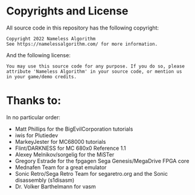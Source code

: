 # Copyrights and License
All source code in this repository has the following copyright:
```
Copyright 2022 Nameless Algorithm
See https://namelessalgorithm.com/ for more information.
```
And the following license:
```
You may use this source code for any purpose. If you do so, please
attribute 'Nameless Algorithm' in your source code, or mention us
in your game/demo credits.
```
# Thanks to:
In no particular order:
- Matt Phillips for the BigEvilCorporation tutorials
- iwis for Plutiedev
- MarkeyJester for MC68000 tutorials
- Flint/DARKNESS for MC 680x0 Reference 1.1
- Alexey Melnikov/sorgelig for the MiSTer
- Gregory Estrade for the fpgagen Sega Genesis/MegaDrive FPGA core
- Mednafen Team for a great emulator
- Sonic Retro/Sega Retro Team for segaretro.org and the Sonic disassembly (s1disasm)
- Dr. Volker Barthelmann for vasm
